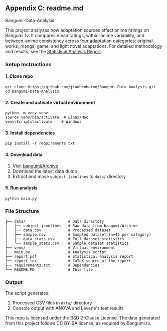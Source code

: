 ## Appendix C: readme.md
Bangumi-Data-Analysis

This project analyzes how adaptation sources affect anime ratings on Bangumi.tv. It compares mean ratings, within-anime variability, and between-anime consistency across four adaptation categories: original works, manga, game, and light novel adaptations. For detailed methodology and results, see the [Statistical Analysis Report](report.pdf).

### Setup Instructions

#### 1. Clone repo
```
git clone https://github.com/jiaobenhaimo/Bangumi-Data-Analysis.git
cd Bangumi-Data-Analysis
```

#### 2. Create and activate virtual environment
``` 
python -m venv venv
source venv/bin/activate  # Linux/Mac
venv\Scripts\activate    # Windows
```

#### 3. Install dependencies
``` 
pip install -r requirements.txt
```

#### 4. Download data
1. Visit [bangumi/Archive](https://github.com/bangumi/Archive)
2. Download the latest data dump
3. Extract and move `subject.jsonlines` to `data/` directory

#### 5. Run analysis
``` 
python main.py
```

### File Structure
```
├── data/                   # Data directory
│   ├── subject.jsonlines   # Raw data from bangumi/Archive
│   ├── data.csv            # Processed dataset
│   ├── sample.csv          # Sampled dataset (n=45 per category)
│   ├── data_stats.csv      # Full dataset statistics
│   └── sample_stats.csv    # Sample dataset statistics
├── venv/                   # Virtual environment
├── main.py                 # Analysis script
├── report.pdf              # Statistical analysis report
├── report.tex              # LaTeX source of the report
├── requirements.txt        # Dependencies
└── README.MD               # This file
```

### Output
The script generates:
1. Processed CSV files in `data/` directory
2. Console output with ANOVA and Levene's test results

This repo is licensed under the BSD 2-Clause License. The data generated from this project follows CC BY-SA license, as required by Bangumi.tv.